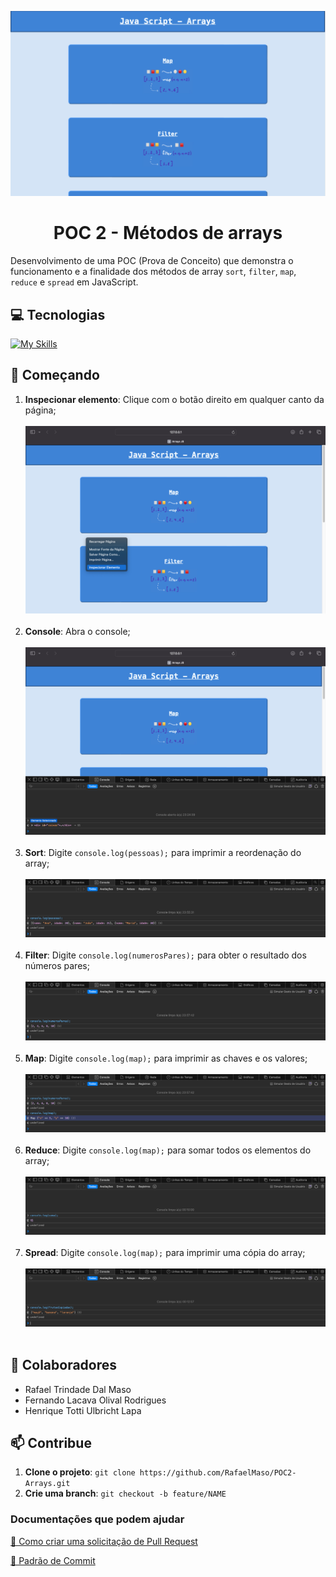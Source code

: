 <p align="center">
  <img src="home-page.png" alt="POC2-Arrays">
</p>

<h1 align="center" style="font-weight: bold;">POC 2 - Métodos de arrays</h1>

Desenvolvimento de uma POC (Prova de Conceito) que demonstra o funcionamento e a finalidade dos métodos de array ```sort```, ```filter```, ```map```, ```reduce``` e ```spread``` em JavaScript.

<h2 id="tecnologias">💻 Tecnologias</h2>

[![My Skills](https://skillicons.dev/icons?i=html,css,js&theme=light)](https://skillicons.dev)

<h2 id="comecando">🚀 Começando</h2>

1. **Inspecionar elemento**: Clique com o botão direito em qualquer canto da página; <br><br> <img src="inspecionar-elemento.png" alt="Inspecionando elemento"> <br><br>
2. **Console**: Abra o console; <br><br> <img src="console-aberto.png" alt="Abrindo o console"> <br><br>
3. **Sort**: Digite `console.log(pessoas);` para imprimir a reordenação do array; <br><br> <img src="sort.png" alt="Método Sort"><br><br>
4. **Filter**: Digite `console.log(numerosPares);` para obter o resultado dos números pares; <br><br> <img src="filter.png" alt="Método Filter"><br><br>
5. **Map**: Digite `console.log(map);` para imprimir as chaves e os valores; <br><br> <img src="map.png" alt="Método Map"><br><br>
6. **Reduce**: Digite `console.log(map);` para somar todos os elementos do array; <br><br> <img src="reduce.png" alt="Método Map"><br><br>
7. **Spread**: Digite `console.log(map);` para imprimir uma cópia do array; <br><br> <img src="spread.png" alt="Método Map"><br><br>

<h2 id="colabs">🤝 Colaboradores</h2>

- Rafael Trindade Dal Maso
- Fernando Lacava Olival Rodrigues
- Henrique Totti Ulbricht Lapa

<h2 id="contribue">📫 Contribue</h2>

1. **Clone o projeto**: `git clone https://github.com/RafaelMaso/POC2-Arrays.git`
2. **Crie uma branch**: `git checkout -b feature/NAME`

<h3>Documentações que podem ajudar</h3>

[📝 Como criar uma solicitação de Pull Request](https://www.atlassian.com/br/git/tutorials/making-a-pull-request)

[💾 Padrão de Commit](https://gist.github.com/joshbuchea/6f47e86d2510bce28f8e7f42ae84c716)
